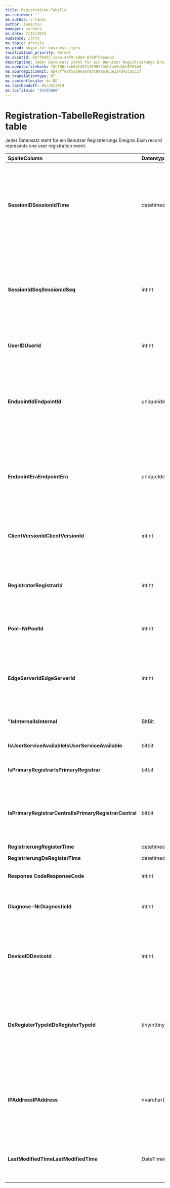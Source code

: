 ```yaml
---
title: Registration-Tabelle
ms.reviewer: ''
ms.author: v-lanac
author: lanachin
manager: serdars
ms.date: 7/15/2015
audience: ITPro
ms.topic: article
ms.prod: skype-for-business-itpro
localization_priority: Normal
ms.assetid: 05ff9dd3-1aaa-4af0-bd69-8789fb8eaeb3
description: Jeder Datensatz steht für ein Benutzer Registrierungs Ereignis.
ms.openlocfilehash: 7dcf96c5cb5b140711590943eb7ae5d2be8704b4
ms.sourcegitcommit: ab47ff88f51a96aaf8bc99a6303e114d41ca5c2f
ms.translationtype: MT
ms.contentlocale: de-DE
ms.lasthandoff: 05/20/2019
ms.locfileid: "34295860"
---
```

# <a name="registration-table"></a><span data-ttu-id="e5643-103">Registration-Tabelle</span><span class="sxs-lookup"><span data-stu-id="e5643-103">Registration table</span></span>
 
<span data-ttu-id="e5643-104">Jeder Datensatz steht für ein Benutzer Registrierungs Ereignis.</span><span class="sxs-lookup"><span data-stu-id="e5643-104">Each record represents one user registration event.</span></span>
  
|<span data-ttu-id="e5643-105">**Spalte**</span><span class="sxs-lookup"><span data-stu-id="e5643-105">**Column**</span></span>|<span data-ttu-id="e5643-106">**Datentyp**</span><span class="sxs-lookup"><span data-stu-id="e5643-106">**Data Type**</span></span>|<span data-ttu-id="e5643-107">**Schlüssel/Index**</span><span class="sxs-lookup"><span data-stu-id="e5643-107">**Key/Index**</span></span>|<span data-ttu-id="e5643-108">**Details**</span><span class="sxs-lookup"><span data-stu-id="e5643-108">**Details**</span></span>|
|:-----|:-----|:-----|:-----|
|<span data-ttu-id="e5643-109">**SessionID**</span><span class="sxs-lookup"><span data-stu-id="e5643-109">**SessionIdTime**</span></span> <br/> |<span data-ttu-id="e5643-110">datetime</span><span class="sxs-lookup"><span data-stu-id="e5643-110">datetime</span></span>  <br/> |<span data-ttu-id="e5643-111">Primär, fremd</span><span class="sxs-lookup"><span data-stu-id="e5643-111">Primary, Foreign</span></span>  <br/> |<span data-ttu-id="e5643-112">Uhrzeit der Sitzungsanforderung.</span><span class="sxs-lookup"><span data-stu-id="e5643-112">Time of session request.</span></span> <span data-ttu-id="e5643-113">Wird in Verbindung mit **SessionIdSeq** verwendet, um eine Sitzung eindeutig zu identifizieren.</span><span class="sxs-lookup"><span data-stu-id="e5643-113">Used in conjunction with **SessionIdSeq** to uniquely identify a session.</span></span> <span data-ttu-id="e5643-114">Weitere Informationen finden Sie [in der Tabelle Dialogfelder in Skype for Business Server 2015](dialogs.md) .</span><span class="sxs-lookup"><span data-stu-id="e5643-114">See the [Dialogs table in Skype for Business Server 2015](dialogs.md) for more information.</span></span> <br/> |
|<span data-ttu-id="e5643-115">**SessionIdSeq**</span><span class="sxs-lookup"><span data-stu-id="e5643-115">**SessionIdSeq**</span></span> <br/> |<span data-ttu-id="e5643-116">int</span><span class="sxs-lookup"><span data-stu-id="e5643-116">int</span></span>  <br/> |<span data-ttu-id="e5643-117">Primär, fremd</span><span class="sxs-lookup"><span data-stu-id="e5643-117">Primary, Foreign</span></span>  <br/> |<span data-ttu-id="e5643-118">Die ID-Nummer, um die Sitzung zu identifizieren.</span><span class="sxs-lookup"><span data-stu-id="e5643-118">ID number to identify the session.</span></span> <span data-ttu-id="e5643-119">Wird in Verbindung mit **SessionID** -Mal verwendet, um eine Sitzung eindeutig zu identifizieren.</span><span class="sxs-lookup"><span data-stu-id="e5643-119">Used in conjunction with **SessionIdTime** to uniquely identify a session.</span></span> <span data-ttu-id="e5643-120">Weitere Informationen finden Sie [in der Tabelle Dialogfelder in Skype for Business Server 2015](dialogs.md) .</span><span class="sxs-lookup"><span data-stu-id="e5643-120">See the [Dialogs table in Skype for Business Server 2015](dialogs.md) for more information.</span></span> <br/> |
|<span data-ttu-id="e5643-121">**UserID**</span><span class="sxs-lookup"><span data-stu-id="e5643-121">**UserId**</span></span> <br/> |<span data-ttu-id="e5643-122">int</span><span class="sxs-lookup"><span data-stu-id="e5643-122">int</span></span>  <br/> |<span data-ttu-id="e5643-123">Fremd</span><span class="sxs-lookup"><span data-stu-id="e5643-123">Foreign</span></span>  <br/> |<span data-ttu-id="e5643-124">Die Benutzer-ID.</span><span class="sxs-lookup"><span data-stu-id="e5643-124">The user ID.</span></span> <span data-ttu-id="e5643-125">Weitere Informationen finden Sie in der [Tabelle "Benutzer](users.md) ".</span><span class="sxs-lookup"><span data-stu-id="e5643-125">See the [Users table](users.md) for more information.</span></span> <br/> |
|<span data-ttu-id="e5643-126">**EndpointId**</span><span class="sxs-lookup"><span data-stu-id="e5643-126">**EndpointId**</span></span> <br/> |<span data-ttu-id="e5643-127">uniqueidentifier</span><span class="sxs-lookup"><span data-stu-id="e5643-127">uniqueidentifier</span></span>  <br/> ||<span data-ttu-id="e5643-128">Eine GUID, um einen Registrierungs Endpunkt zu identifizieren.</span><span class="sxs-lookup"><span data-stu-id="e5643-128">A GUID to identify a registration endpoint.</span></span> <span data-ttu-id="e5643-129">In der Regel verfügt das Register-Ereignis vom gleichen Computer desselben Benutzers über die gleiche Endpunkt-ID.</span><span class="sxs-lookup"><span data-stu-id="e5643-129">Usually the register event from the same computer of the same user will have the same endpoint ID.</span></span> <span data-ttu-id="e5643-130">Unterschiedliche Computer verfügen über eine andere Endpunkt-ID.</span><span class="sxs-lookup"><span data-stu-id="e5643-130">Different machines have a different endpoint ID.</span></span>  <br/> |
|<span data-ttu-id="e5643-131">**EndpointEra**</span><span class="sxs-lookup"><span data-stu-id="e5643-131">**EndpointEra**</span></span> <br/> |<span data-ttu-id="e5643-132">uniqueIdentifier</span><span class="sxs-lookup"><span data-stu-id="e5643-132">uniqueIdentifier</span></span>  <br/> ||<span data-ttu-id="e5643-133">Die ID, mit der Registrierungen unterschieden werden, die denselben Benutzer und denselben Endpunkt einbeziehen.</span><span class="sxs-lookup"><span data-stu-id="e5643-133">ID used to differentiate registrations that involve the same user and the same endpoint.</span></span>  <br/> <span data-ttu-id="e5643-134">Dieses Feld wurde in Microsoft lync Server 2013 eingeführt.</span><span class="sxs-lookup"><span data-stu-id="e5643-134">This field was introduced in Microsoft Lync Server 2013.</span></span>  <br/> |
|<span data-ttu-id="e5643-135">**ClientVersionId**</span><span class="sxs-lookup"><span data-stu-id="e5643-135">**ClientVersionId**</span></span> <br/> |<span data-ttu-id="e5643-136">int</span><span class="sxs-lookup"><span data-stu-id="e5643-136">int</span></span>  <br/> |<span data-ttu-id="e5643-137">Fremd</span><span class="sxs-lookup"><span data-stu-id="e5643-137">Foreign</span></span>  <br/> |<span data-ttu-id="e5643-138">Client Version des aktuellen Benutzers.</span><span class="sxs-lookup"><span data-stu-id="e5643-138">Client version of current user.</span></span> <span data-ttu-id="e5643-139">Weitere Informationen finden Sie [in der Tabelle ClientVersions in Skype for Business Server 2015](clientversions.md) .</span><span class="sxs-lookup"><span data-stu-id="e5643-139">See the [ClientVersions table in Skype for Business Server 2015](clientversions.md) for more information.</span></span> <br/> |
|<span data-ttu-id="e5643-140">**Registrator**</span><span class="sxs-lookup"><span data-stu-id="e5643-140">**RegistrarId**</span></span> <br/> |<span data-ttu-id="e5643-141">int</span><span class="sxs-lookup"><span data-stu-id="e5643-141">int</span></span>  <br/> |<span data-ttu-id="e5643-142">Fremd</span><span class="sxs-lookup"><span data-stu-id="e5643-142">Foreign</span></span>  <br/> |<span data-ttu-id="e5643-143">Die ID des Registrierungsservers, der für die Registrierung verwendet wird.</span><span class="sxs-lookup"><span data-stu-id="e5643-143">ID of the Registrar Server used for registration.</span></span> <span data-ttu-id="e5643-144">Weitere Informationen finden Sie in der [Tabelle Server](servers.md) .</span><span class="sxs-lookup"><span data-stu-id="e5643-144">See the [Servers table](servers.md) for more information.</span></span> <br/> |
|<span data-ttu-id="e5643-145">**Pool-Nr**</span><span class="sxs-lookup"><span data-stu-id="e5643-145">**PoolId**</span></span> <br/> |<span data-ttu-id="e5643-146">int</span><span class="sxs-lookup"><span data-stu-id="e5643-146">int</span></span>  <br/> |<span data-ttu-id="e5643-147">Fremd</span><span class="sxs-lookup"><span data-stu-id="e5643-147">Foreign</span></span>  <br/> |<span data-ttu-id="e5643-148">Die ID des Pools, in dem die Sitzung erfasst wurde.</span><span class="sxs-lookup"><span data-stu-id="e5643-148">ID of the pool in which the session was captured.</span></span> <span data-ttu-id="e5643-149">Weitere Informationen finden Sie in der [Tabelle Pools](pools.md) .</span><span class="sxs-lookup"><span data-stu-id="e5643-149">See the [Pools table](pools.md) for more information.</span></span> <br/> |
|<span data-ttu-id="e5643-150">**EdgeServerId**</span><span class="sxs-lookup"><span data-stu-id="e5643-150">**EdgeServerId**</span></span> <br/> |<span data-ttu-id="e5643-151">int</span><span class="sxs-lookup"><span data-stu-id="e5643-151">int</span></span>  <br/> |<span data-ttu-id="e5643-152">Fremd</span><span class="sxs-lookup"><span data-stu-id="e5643-152">Foreign</span></span>  <br/> |<span data-ttu-id="e5643-153">Edge-Server die Registrierung wird durchlaufen.</span><span class="sxs-lookup"><span data-stu-id="e5643-153">Edge Server the registration is going through.</span></span> <span data-ttu-id="e5643-154">Weitere Informationen finden Sie [in der Tabelle EdgeServers in Skype for Business Server 2015](edgeservers.md) .</span><span class="sxs-lookup"><span data-stu-id="e5643-154">See the [EdgeServers table in Skype for Business Server 2015](edgeservers.md) for more information.</span></span> <br/> |
|<span data-ttu-id="e5643-155">**"IsInternal**</span><span class="sxs-lookup"><span data-stu-id="e5643-155">**IsInternal**</span></span> <br/> |<span data-ttu-id="e5643-156">Bit</span><span class="sxs-lookup"><span data-stu-id="e5643-156">Bit</span></span>  <br/> ||<span data-ttu-id="e5643-157">Gibt an, ob der Benutzer intern angemeldet ist oder nicht.</span><span class="sxs-lookup"><span data-stu-id="e5643-157">Whether the user is logged on from internal or not.</span></span>  <br/> |
|<span data-ttu-id="e5643-158">**IsUserServiceAvailable**</span><span class="sxs-lookup"><span data-stu-id="e5643-158">**IsUserServiceAvailable**</span></span> <br/> |<span data-ttu-id="e5643-159">bit</span><span class="sxs-lookup"><span data-stu-id="e5643-159">bit</span></span>  <br/> ||<span data-ttu-id="e5643-160">Gibt an, ob die UserService verfügbar ist.</span><span class="sxs-lookup"><span data-stu-id="e5643-160">Whether the UserService is available or not.</span></span>  <br/> |
|<span data-ttu-id="e5643-161">**IsPrimaryRegistrar**</span><span class="sxs-lookup"><span data-stu-id="e5643-161">**IsPrimaryRegistrar**</span></span> <br/> |<span data-ttu-id="e5643-162">bit</span><span class="sxs-lookup"><span data-stu-id="e5643-162">bit</span></span>  <br/> ||<span data-ttu-id="e5643-163">Ob Sie sich bei der primären Registrierungsstelle registrieren oder nicht.</span><span class="sxs-lookup"><span data-stu-id="e5643-163">Whether register to the primary Registrar or not.</span></span>  <br/> |
|<span data-ttu-id="e5643-164">**IsPrimaryRegistrarCentral**</span><span class="sxs-lookup"><span data-stu-id="e5643-164">**IsPrimaryRegistrarCentral**</span></span> <br/> |<span data-ttu-id="e5643-165">bit</span><span class="sxs-lookup"><span data-stu-id="e5643-165">bit</span></span>  <br/> ||<span data-ttu-id="e5643-166">Gibt an, ob der Benutzer bei einer Survivable Branch-Appliance registriert ist.</span><span class="sxs-lookup"><span data-stu-id="e5643-166">Indicates whether or not the user is registered with a survivable branch appliance.</span></span>  <br/> <span data-ttu-id="e5643-167">Dieses Feld wurde in Microsoft lync Server 2013 eingeführt.</span><span class="sxs-lookup"><span data-stu-id="e5643-167">This field was introduced in Microsoft Lync Server 2013.</span></span>  <br/> |
|<span data-ttu-id="e5643-168">**Registrierung**</span><span class="sxs-lookup"><span data-stu-id="e5643-168">**RegisterTime**</span></span> <br/> |<span data-ttu-id="e5643-169">datetime</span><span class="sxs-lookup"><span data-stu-id="e5643-169">datetime</span></span>  <br/> ||<span data-ttu-id="e5643-170">Registrierungszeit.</span><span class="sxs-lookup"><span data-stu-id="e5643-170">Registration time.</span></span>  <br/> |
|<span data-ttu-id="e5643-171">**Registrierung**</span><span class="sxs-lookup"><span data-stu-id="e5643-171">**DeRegisterTime**</span></span> <br/> |<span data-ttu-id="e5643-172">datetime</span><span class="sxs-lookup"><span data-stu-id="e5643-172">datetime</span></span>  <br/> ||<span data-ttu-id="e5643-173">Zeit für die Registrierung.</span><span class="sxs-lookup"><span data-stu-id="e5643-173">De-Registration time.</span></span>  <br/> |
|<span data-ttu-id="e5643-174">**Response Code**</span><span class="sxs-lookup"><span data-stu-id="e5643-174">**ResponseCode**</span></span> <br/> |<span data-ttu-id="e5643-175">int</span><span class="sxs-lookup"><span data-stu-id="e5643-175">int</span></span>  <br/> ||<span data-ttu-id="e5643-176">Antwortcode der Registrierungsanforderung.</span><span class="sxs-lookup"><span data-stu-id="e5643-176">Response code of the register request.</span></span>  <br/> |
|<span data-ttu-id="e5643-177">**Diagnose-Nr**</span><span class="sxs-lookup"><span data-stu-id="e5643-177">**DiagnosticId**</span></span> <br/> |<span data-ttu-id="e5643-178">int</span><span class="sxs-lookup"><span data-stu-id="e5643-178">int</span></span>  <br/> ||<span data-ttu-id="e5643-179">Diagnose-ID der Registrierungsanforderung.</span><span class="sxs-lookup"><span data-stu-id="e5643-179">Diagnostic ID of the register request.</span></span> <span data-ttu-id="e5643-180">Dies gibt an, dass der Typ der diagnostischen Informationen.</span><span class="sxs-lookup"><span data-stu-id="e5643-180">This indicates that diagnostic information type.</span></span>  <br/> |
|<span data-ttu-id="e5643-181">**DeviceID**</span><span class="sxs-lookup"><span data-stu-id="e5643-181">**DeviceId**</span></span> <br/> |<span data-ttu-id="e5643-182">int</span><span class="sxs-lookup"><span data-stu-id="e5643-182">int</span></span>  <br/> |<span data-ttu-id="e5643-183">Fremd</span><span class="sxs-lookup"><span data-stu-id="e5643-183">Foreign</span></span>  <br/> |<span data-ttu-id="e5643-184">Das Gerät, von dem die Registrierungsanforderung stammt.</span><span class="sxs-lookup"><span data-stu-id="e5643-184">The device that the register request is coming from.</span></span> <span data-ttu-id="e5643-185">Weitere Informationen finden Sie [in der Tabelle "Geräte" in Skype for Business Server 2015](devices.md) .</span><span class="sxs-lookup"><span data-stu-id="e5643-185">See the [Devices table in Skype for Business Server 2015](devices.md) for more information.</span></span> <br/> |
|<span data-ttu-id="e5643-186">**DeRegisterTypeId**</span><span class="sxs-lookup"><span data-stu-id="e5643-186">**DeRegisterTypeId**</span></span> <br/> |<span data-ttu-id="e5643-187">tinyint</span><span class="sxs-lookup"><span data-stu-id="e5643-187">tinyint</span></span>  <br/> |<span data-ttu-id="e5643-188">Fremd</span><span class="sxs-lookup"><span data-stu-id="e5643-188">Foreign</span></span>  <br/> |<span data-ttu-id="e5643-189">Der Grund für die Deregistrierung, wie "Benutzer initiiert", "Registrierung abgelaufen", "Client Fehler" und vieles mehr.</span><span class="sxs-lookup"><span data-stu-id="e5643-189">The reason of de-register, such as 'user initiated', 'registration expired', 'client fail', and more.</span></span> <span data-ttu-id="e5643-190">Weitere Informationen finden Sie in der Tabelle "deregistertype" [in Skype for Business Server 2015](deregistertype.md) .</span><span class="sxs-lookup"><span data-stu-id="e5643-190">See the [DeRegisterType table in Skype for Business Server 2015](deregistertype.md) for more information.</span></span> <br/> |
|<span data-ttu-id="e5643-191">**IPAddress**</span><span class="sxs-lookup"><span data-stu-id="e5643-191">**IPAddress**</span></span> <br/> |<span data-ttu-id="e5643-192">nvarchar(256)</span><span class="sxs-lookup"><span data-stu-id="e5643-192">nvarchar(256)</span></span>  <br/> ||<span data-ttu-id="e5643-193">Die IP-Adresse des Endpunkts, bei dem der Benutzer registriert ist.</span><span class="sxs-lookup"><span data-stu-id="e5643-193">IP address of the endpoint the user registered with.</span></span> <span data-ttu-id="e5643-194">Dies kann eine IPv4-Adresse oder eine IPv6-Adresse sein.</span><span class="sxs-lookup"><span data-stu-id="e5643-194">This can be an IPv4 address or an IPv6 address.</span></span>  <br/> <span data-ttu-id="e5643-195">Dieses Feld wurde in Microsoft lync Server 2013 eingeführt.</span><span class="sxs-lookup"><span data-stu-id="e5643-195">This field was introduced in Microsoft Lync Server 2013.</span></span>  <br/> |
|<span data-ttu-id="e5643-196">**LastModifiedTime**</span><span class="sxs-lookup"><span data-stu-id="e5643-196">**LastModifiedTime**</span></span> <br/> |<span data-ttu-id="e5643-197">DateTime</span><span class="sxs-lookup"><span data-stu-id="e5643-197">Datetime</span></span>  <br/> ||<span data-ttu-id="e5643-198">Für die interne Verwendung durch den Überwachungsdienst.</span><span class="sxs-lookup"><span data-stu-id="e5643-198">For internal use by the Monitoring service.</span></span>  <br/> <span data-ttu-id="e5643-199">Dieses Feld wurde in Skype for Business Server 2015 eingeführt.</span><span class="sxs-lookup"><span data-stu-id="e5643-199">This field was introduced in Skype for Business Server 2015.</span></span>  <br/> |
   

